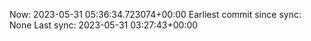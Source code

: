 Now: 2023-05-31 05:36:34.723074+00:00 Earliest commit since sync: None Last sync: 2023-05-31 03:27:43+00:00
